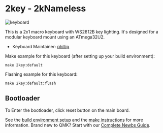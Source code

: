 # 2key - 2kNameless

![keyboard]()

This is a 2x1 macro keyboard with WS2812B key lighting.
It's designed for a modular keyboard mount using an ATmega32U2.

* Keyboard Maintainer: [phillip](https://github.com/phoang13)

Make example for this keyboard (after setting up your build environment):

    make 2key:default

Flashing example for this keyboard:

    make 2key:default:flash

## Bootloader

To Enter the bootloader, click reset button on the main board.

See the [build environment setup](https://docs.qmk.fm/#/getting_started_build_tools) and the [make instructions](https://docs.qmk.fm/#/getting_started_make_guide) for more information. Brand new to QMK? Start with our [Complete Newbs Guide](https://docs.qmk.fm/#/newbs).
